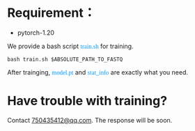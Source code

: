 #  Requirement：

* pytorch-1.20 

We provide a bash script  <font color=#0099ff  face="黑体">train.sh</font> for training.

`
bash train.sh $ABSOLUTE_PATH_TO_FASTQ
`

After trainging, <font color=#0099ff  face="黑体">model.pt</font> and <font color=#0099ff  face="黑体">stat_info</font> are exactly what you need.



# Have trouble with training?

Contact 750435412@qq.com. The response will be soon.
